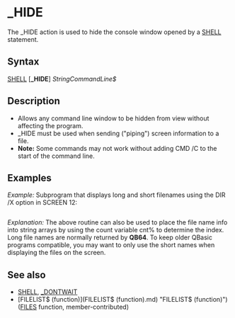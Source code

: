 # _HIDE

The _HIDE action is used to hide the console window opened by a [SHELL](SHELL.md) statement.

  

## Syntax

[SHELL](SHELL.md) [**_HIDE**] *StringCommandLine$*
  

## Description

* Allows any command line window to be hidden from view without affecting the program.
* _HIDE must be used when sending ("piping") screen information to a file.
* **Note:** Some commands may not work without adding CMD /C to the start of the command line.

  

## Examples

*Example:* Subprogram that displays long and short filenames using the DIR /X option in SCREEN 12:

``` [SCREEN](SCREEN.md) 12 LFN [END](END.md)  [SUB](SUB.md) LFN     [IF](IF.md) [LEN](LEN.md)([ENVIRON$](ENVIRON$.md)("OS")) = 0 [THEN](THEN.md) [EXIT SUB](EXIT SUB.md) ' /X not available Win 9X and ME     [SHELL](SHELL.md) _HIDE "cmd /c dir /x > DOS-DATA.INF" ' load display data to a file     [OPEN](OPEN.md) "DOS-DATA.INF" [FOR](FOR.md) [INPUT](INPUT.md) [AS](AS.md) #1     [IF](IF.md) [LOF](LOF.md)(1) [THEN](THEN.md)         Header$ = [SPACE$](SPACE$.md)(10) + "Short" + [SPACE$](SPACE$.md)(16) + "Long" + [SPACE$](SPACE$.md)(20) + "Last Modified"         tmp$ = "\   \  \          \      &" ' print using template format         [COLOR](COLOR.md) 14: [LOCATE](LOCATE.md) 2, 4: [PRINT](PRINT.md) Header$         [DO UNTIL](DO UNTIL.md) [EOF](EOF.md)(1)             [LINE INPUT](LINE INPUT.md) "LINE INPUT (file statement)") #1, line$             [IF](IF.md) [LEN](LEN.md)(line$) [AND](AND.md) "AND (boolean)") [MID$](MID$.md) "MID$ (function)")(line$, 1, 1) <> [SPACE$](SPACE$.md)(1) [THEN](THEN.md) ' ignore other file data                 cnt% = cnt% + 1                 last$ = [MID$](MID$.md) "MID$ (function)")(line$, 1, 17): DIR$ = [MID$](MID$.md) "MID$ (function)")(line$, 23, 3)                 [IF](IF.md) [MID$](MID$.md) "MID$ (function)")(line$, 37, 1) <> [SPACE$](SPACE$.md)(1) [THEN](THEN.md) ' found line with short and long name                     SHFN$ = [MID$](MID$.md) "MID$ (function)")(line$, 37, [INSTR](INSTR.md)(37, line$, [SPACE$](SPACE$.md)(1)) - 1)                     LGFN$ = [MID$](MID$.md) "MID$ (function)")(line$, 50)                 [ELSE](ELSE.md): SHFN$ = [MID$](MID$.md) "MID$ (function)")(line$, 50): LGFN$ = "" ' found short name only                 [END IF](END IF.md)                 [IF](IF.md) cnt% [MOD](MOD.md) 24 = 0 [THEN](THEN.md) ' pause every 24 files                     [COLOR](COLOR.md) 14: [LOCATE](LOCATE.md) 28, 27: [PRINT](PRINT.md) "Press a key for more files!"                     [DO](DO.md): [_LIMIT](_LIMIT.md) 30: [LOOP UNTIL](LOOP UNTIL.md) [INKEY$](INKEY$.md) <> ""                     [CLS](CLS.md): [COLOR](COLOR.md) 14: [LOCATE](LOCATE.md) 2, 4: [PRINT](PRINT.md) Header$                 [END IF](END IF.md)                 [COLOR](COLOR.md) 11: [LOCATE](LOCATE.md) (cnt% [MOD](MOD.md) 24) + 3, 4                 [PRINT USING](PRINT USING.md) tmp$; DIR$; SHFN$; LGFN$                 [LOCATE](LOCATE.md) (cnt% [MOD](MOD.md) 24) + 3, 58: [PRINT](PRINT.md) last$             [END IF](END IF.md)         [LOOP](LOOP.md)     [END IF](END IF.md)     [COLOR](COLOR.md) 10: [LOCATE](LOCATE.md) [CSRLIN](CSRLIN.md) + 1, 27: [PRINT](PRINT.md) "Total folders and files ="; cnt%     [CLOSE](CLOSE.md) #1 [END SUB](END SUB.md)  
```

*Explanation:* The above routine can also be used to place the file name info into string arrays by using the count variable cnt% to determine the index. Long file names are normally returned by **QB64**. To keep older QBasic programs compatible, you may want to only use the short names when displaying the files on the screen.

  

## See also

* [SHELL](SHELL.md), [_DONTWAIT](_DONTWAIT.md)
* [FILELIST$ (function)](FILELIST$ (function).md) "FILELIST$ (function)") ([FILES](FILES.md) function, member-contributed)

  
